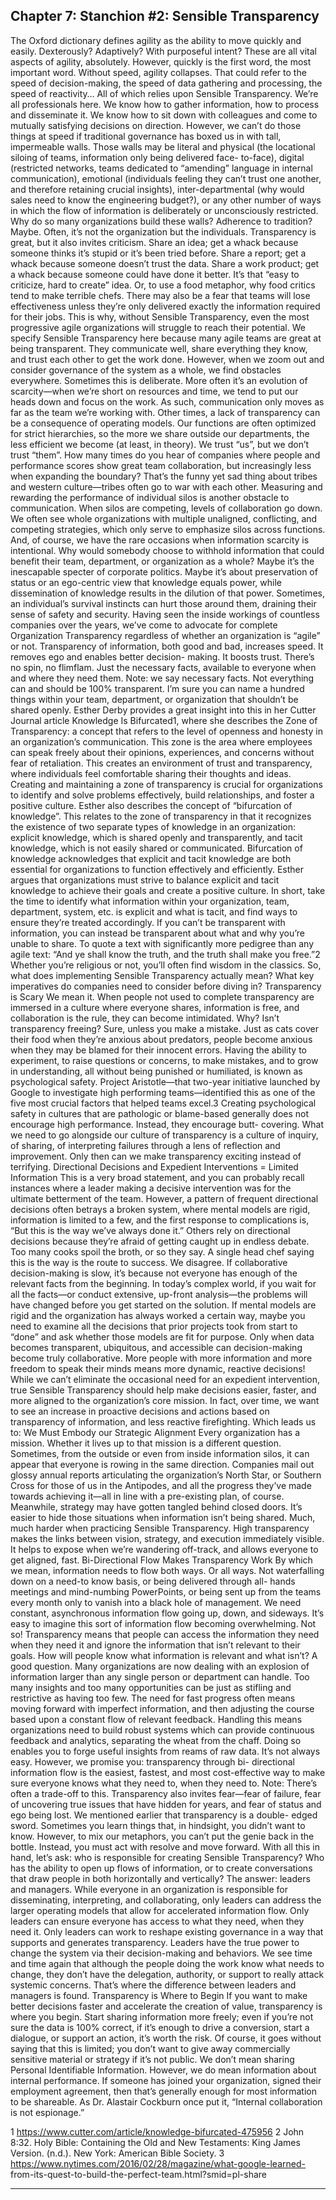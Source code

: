 ## Chapter 7: Stanchion #2: Sensible Transparency

The Oxford dictionary defines agility as the ability to move quickly and easily.
     Dexterously? Adaptively? With purposeful intent? These are all vital aspects
of agility, absolutely. However, quickly is the first word, the most important
word. Without speed, agility collapses. That could refer to the speed of
decision-making, the speed of data gathering and processing, the speed of
reactivity…
     All of which relies upon Sensible Transparency.
     We’re all professionals here. We know how to gather information, how to
process and disseminate it. We know how to sit down with colleagues and
come to mutually satisfying decisions on direction.
     However, we can’t do those things at speed if traditional governance has
boxed us in with tall, impermeable walls. Those walls may be literal and
physical (the locational siloing of teams, information only being delivered face-
to-face), digital (restricted networks, teams dedicated to “amending” language
in internal communication), emotional (individuals feeling they can’t trust one
another, and therefore retaining crucial insights), inter-departmental (why
would sales need to know the engineering budget?), or any other number of
ways in which the flow of information is deliberately or unconsciously
restricted. Why do so many organizations build these walls? Adherence to
tradition? Maybe.
     Often, it’s not the organization but the individuals. Transparency is great,
but it also invites criticism. Share an idea; get a whack because someone thinks
it’s stupid or it’s been tried before. Share a report; get a whack because someone
doesn’t trust the data. Share a work product; get a whack because someone
could have done it better. It’s that “easy to criticize, hard to create” idea. Or, to
use a food metaphor, why food critics tend to make terrible chefs. There may
also be a fear that teams will lose effectiveness unless they’re only delivered
exactly the information required for their jobs.
     This is why, without Sensible Transparency, even the most progressive agile
organizations will struggle to reach their potential. We specify Sensible
Transparency here because many agile teams are great at being transparent.
They communicate well, share everything they know, and trust each other to
get the work done. However, when we zoom out and consider governance of
the system as a whole, we find obstacles everywhere.
     Sometimes this is deliberate. More often it’s an evolution of scarcity—when
we’re short on resources and time, we tend to put our heads down and focus
on the work. As such, communication only moves as far as the team we’re
working with. Other times, a lack of transparency can be a consequence of
operating models. Our functions are often optimized for strict hierarchies, so
the more we share outside our departments, the less efficient we become (at
least, in theory). We trust “us”, but we don’t trust “them”. How many times do
you hear of companies where people and performance scores show great team
collaboration, but increasingly less when expanding the boundary? That’s the
funny yet sad thing about tribes and western culture—tribes often go to war
with each other.
     Measuring and rewarding the performance of individual silos is another
obstacle to communication. When silos are competing, levels of collaboration
go down. We often see whole organizations with multiple unaligned,
conflicting, and competing strategies, which only serve to emphasize silos
across functions. And, of course, we have the rare occasions when information
scarcity is intentional. Why would somebody choose to withhold information
that could benefit their team, department, or organization as a whole? Maybe
it’s the inescapable specter of corporate politics. Maybe it’s about preservation
of status or an ego-centric view that knowledge equals power, while
dissemination of knowledge results in the dilution of that power. Sometimes,
an individual’s survival instincts can hurt those around them, draining their
sense of safety and security.
     Having seen the inside workings of countless companies over the years,
we’ve come to advocate for complete Organization Transparency regardless of
whether an organization is “agile” or not. Transparency of information, both
good and bad, increases speed. It removes ego and enables better decision-
making. It boosts trust. There’s no spin, no flimflam. Just the necessary facts,
available to everyone when and where they need them.
     Note: we say necessary facts. Not everything can and should be 100%
transparent. I’m sure you can name a hundred things within your team,
department, or organization that shouldn’t be shared openly. Esther Derby
provides a great insight into this in her Cutter Journal article Knowledge Is
Bifurcated1, where she describes the Zone of Transparency: a concept that refers
to the level of openness and honesty in an organization’s communication.
    This zone is the area where employees can speak freely about their opinions,
experiences, and concerns without fear of retaliation. This creates an
environment of trust and transparency, where individuals feel comfortable
sharing their thoughts and ideas. Creating and maintaining a zone of
transparency is crucial for organizations to identify and solve problems
effectively, build relationships, and foster a positive culture.
    Esther also describes the concept of “bifurcation of knowledge”. This relates
to the zone of transparency in that it recognizes the existence of two separate
types of knowledge in an organization: explicit knowledge, which is shared
openly and transparently, and tacit knowledge, which is not easily shared or
communicated. Bifurcation of knowledge acknowledges that explicit and tacit
knowledge are both essential for organizations to function effectively and
efficiently. Esther argues that organizations must strive to balance explicit and
tacit knowledge to achieve their goals and create a positive culture.
    In short, take the time to identify what information within your
organization, team, department, system, etc. is explicit and what is tacit, and
find ways to ensure they’re treated accordingly. If you can’t be transparent with
information, you can instead be transparent about what and why you’re unable
to share. To quote a text with significantly more pedigree than any agile text:
“And ye shall know the truth, and the truth shall make you free.”2 Whether you’re
religious or not, you’ll often find wisdom in the classics.
    So, what does implementing Sensible Transparency actually mean? What
key imperatives do companies need to consider before diving in?
Transparency is Scary
We mean it. When people not used to complete transparency are immersed in
a culture where everyone shares, information is free, and collaboration is the
rule, they can become intimidated.
   Why? Isn’t transparency freeing? Sure, unless you make a mistake. Just as
cats cover their food when they’re anxious about predators, people become
anxious when they may be blamed for their innocent errors. Having the ability
to experiment, to raise questions or concerns, to make mistakes, and to grow in
understanding, all without being punished or humiliated, is known as
psychological safety. Project Aristotle—that two-year initiative launched by
Google to investigate high performing teams—identified this as one of the five
most crucial factors that helped teams excel.3
   Creating psychological safety in cultures that are pathologic or blame-based
generally does not encourage high performance. Instead, they encourage butt-
covering. What we need to go alongside our culture of transparency is a culture
of inquiry, of sharing, of interpreting failures through a lens of reflection and
improvement. Only then can we make transparency exciting instead of
terrifying.
Directional Decisions and Expedient Interventions = Limited
Information
This is a very broad statement, and you can probably recall instances where a
leader making a decisive intervention was for the ultimate betterment of the
team. However, a pattern of frequent directional decisions often betrays a
broken system, where mental models are rigid, information is limited to a few,
and the first response to complications is, “But this is the way we’ve always
done it.” Others rely on directional decisions because they’re afraid of getting
caught up in endless debate. Too many cooks spoil the broth, or so they say. A
single head chef saying this is the way is the route to success.
   We disagree. If collaborative decision-making is slow, it’s because not
everyone has enough of the relevant facts from the beginning. In today’s
complex world, if you wait for all the facts—or conduct extensive, up-front
analysis—the problems will have changed before you get started on the
solution. If mental models are rigid and the organization has always worked a
certain way, maybe you need to examine all the decisions that prior projects
took from start to “done” and ask whether those models are fit for purpose.
   Only when data becomes transparent, ubiquitous, and accessible can
decision-making become truly collaborative. More people with more
information and more freedom to speak their minds means more dynamic,
reactive decisions! While we can’t eliminate the occasional need for an
expedient intervention, true Sensible Transparency should help make decisions
easier, faster, and more aligned to the organization’s core mission. In fact, over
time, we want to see an increase in proactive decisions and actions based on
transparency of information, and less reactive firefighting.
   Which leads us to:
We Must Embody our Strategic Alignment
Every organization has a mission. Whether it lives up to that mission is a
different question. Sometimes, from the outside or even from inside
information silos, it can appear that everyone is rowing in the same direction.
Companies mail out glossy annual reports articulating the organization’s North
Star, or Southern Cross for those of us in the Antipodes, and all the progress
they’ve made towards achieving it—all in line with a pre-existing plan, of
course. Meanwhile, strategy may have gotten tangled behind closed doors.
    It’s easier to hide those situations when information isn’t being shared.
Much, much harder when practicing Sensible Transparency. High transparency
makes the links between vision, strategy, and execution immediately visible. It
helps to expose when we’re wandering off-track, and allows everyone to get
aligned, fast.
Bi-Directional Flow Makes Transparency Work
By which we mean, information needs to flow both ways. Or all ways. Not
waterfalling down on a need-to know basis, or being delivered through all-
hands meetings and mind-numbing PowerPoints, or being sent up from the
teams every month only to vanish into a black hole of management. We need
constant, asynchronous information flow going up, down, and sideways.
   It’s easy to imagine this sort of information flow becoming overwhelming.
Not so! Transparency means that people can access the information they need
when they need it and ignore the information that isn’t relevant to their goals.
   How will people know what information is relevant and what isn’t?
   A good question. Many organizations are now dealing with an explosion of
information larger than any single person or department can handle. Too
many insights and too many opportunities can be just as stifling and restrictive
as having too few. The need for fast progress often means moving forward with
imperfect information, and then adjusting the course based upon a constant
flow of relevant feedback. Handling this means organizations need to build
robust systems which can provide continuous feedback and analytics,
separating the wheat from the chaff. Doing so enables you to forge useful
insights from reams of raw data.
   It’s not always easy. However, we promise you: transparency through bi-
directional information flow is the easiest, fastest, and most cost-effective way
to make sure everyone knows what they need to, when they need to.
    Note: There’s often a trade-off to this. Transparency also invites fear—fear
of failure, fear of uncovering true issues that have hidden for years, and fear of
status and ego being lost. We mentioned earlier that transparency is a double-
edged sword. Sometimes you learn things that, in hindsight, you didn’t want to
know. However, to mix our metaphors, you can’t put the genie back in the
bottle. Instead, you must act with resolve and move forward.
    With all this in hand, let’s ask: who is responsible for creating Sensible
Transparency? Who has the ability to open up flows of information, or to
create conversations that draw people in both horizontally and vertically?
    The answer: leaders and managers. While everyone in an organization is
responsible for disseminating, interpreting, and collaborating, only leaders can
address the larger operating models that allow for accelerated information flow.
Only leaders can ensure everyone has access to what they need, when they
need it. Only leaders can work to reshape existing governance in a way that
supports and generates transparency. Leaders have the true power to change
the system via their decision-making and behaviors. We see time and time
again that although the people doing the work know what needs to change,
they don’t have the delegation, authority, or support to really attack systemic
concerns. That’s where the difference between leaders and managers is found.
Transparency is Where to Begin
If you want to make better decisions faster and accelerate the creation of value,
transparency is where you begin. Start sharing information more freely; even if
you’re not sure the data is 100% correct, if it’s enough to drive a conversion,
start a dialogue, or support an action, it’s worth the risk. Of course, it goes
without saying that this is limited; you don’t want to give away commercially
sensitive material or strategy if it’s not public. We don’t mean sharing Personal
Identifiable Information. However, we do mean information about internal
performance. If someone has joined your organization, signed their
employment agreement, then that’s generally enough for most information to
be shareable. As Dr. Alastair Cockburn once put it, “Internal collaboration is
not espionage.”

1 https://www.cutter.com/article/knowledge-bifurcated-475956
2 John 8:32. Holy Bible: Containing the Old and New Testaments: King
James Version. (n.d.). New York: American Bible Society.
3 https://www.nytimes.com/2016/02/28/magazine/what-google-learned-
from-its-quest-to-build-the-perfect-team.html?smid=pl-share


---